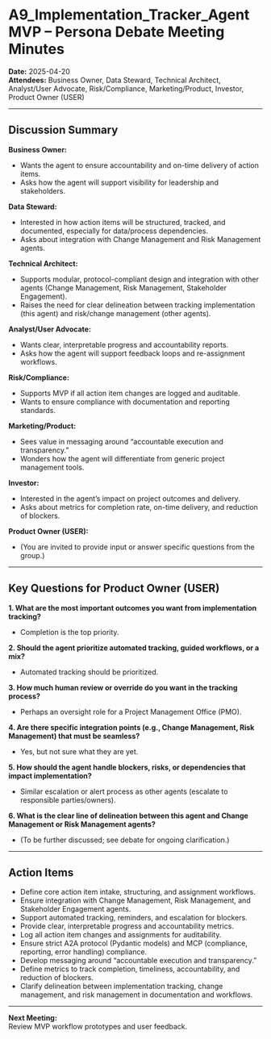 # A9_Implementation_Tracker_Agent MVP – Persona Debate Meeting Minutes

**Date:** 2025-04-20  
**Attendees:** Business Owner, Data Steward, Technical Architect, Analyst/User Advocate, Risk/Compliance, Marketing/Product, Investor, Product Owner (USER)

---

## Discussion Summary

**Business Owner:**  
- Wants the agent to ensure accountability and on-time delivery of action items.
- Asks how the agent will support visibility for leadership and stakeholders.

**Data Steward:**  
- Interested in how action items will be structured, tracked, and documented, especially for data/process dependencies.
- Asks about integration with Change Management and Risk Management agents.

**Technical Architect:**  
- Supports modular, protocol-compliant design and integration with other agents (Change Management, Risk Management, Stakeholder Engagement).
- Raises the need for clear delineation between tracking implementation (this agent) and risk/change management (other agents).

**Analyst/User Advocate:**  
- Wants clear, interpretable progress and accountability reports.
- Asks how the agent will support feedback loops and re-assignment workflows.

**Risk/Compliance:**  
- Supports MVP if all action item changes are logged and auditable.
- Wants to ensure compliance with documentation and reporting standards.

**Marketing/Product:**  
- Sees value in messaging around “accountable execution and transparency.”
- Wonders how the agent will differentiate from generic project management tools.

**Investor:**  
- Interested in the agent’s impact on project outcomes and delivery.
- Asks about metrics for completion rate, on-time delivery, and reduction of blockers.

**Product Owner (USER):**  
- (You are invited to provide input or answer specific questions from the group.)

---

## Key Questions for Product Owner (USER)

**1. What are the most important outcomes you want from implementation tracking?**
- Completion is the top priority.

**2. Should the agent prioritize automated tracking, guided workflows, or a mix?**
- Automated tracking should be prioritized.

**3. How much human review or override do you want in the tracking process?**
- Perhaps an oversight role for a Project Management Office (PMO).

**4. Are there specific integration points (e.g., Change Management, Risk Management) that must be seamless?**
- Yes, but not sure what they are yet.

**5. How should the agent handle blockers, risks, or dependencies that impact implementation?**
- Similar escalation or alert process as other agents (escalate to responsible parties/owners).

**6. What is the clear line of delineation between this agent and Change Management or Risk Management agents?**
- (To be further discussed; see debate for ongoing clarification.)

---

## Action Items
- Define core action item intake, structuring, and assignment workflows.
- Ensure integration with Change Management, Risk Management, and Stakeholder Engagement agents.
- Support automated tracking, reminders, and escalation for blockers.
- Provide clear, interpretable progress and accountability metrics.
- Log all action item changes and assignments for auditability.
- Ensure strict A2A protocol (Pydantic models) and MCP (compliance, reporting, error handling) compliance.
- Develop messaging around “accountable execution and transparency.”
- Define metrics to track completion, timeliness, accountability, and reduction of blockers.
- Clarify delineation between implementation tracking, change management, and risk management in documentation and workflows.

---

**Next Meeting:**  
Review MVP workflow prototypes and user feedback.
